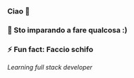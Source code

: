 ### Ciao 👋

### 🌱 Sto imparando a fare qualcosa :)

### ⚡ Fun fact: Faccio schifo

*Learning full stack developer*
